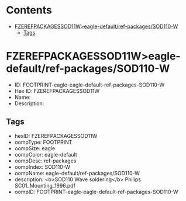 



Contents
========

* [FZEREFPACKAGESSOD11W>eagle-default/ref-packages/SOD110-W](#fzerefpackagessod11weagle-defaultref-packagessod110-w)
	* [Tags](#tags)

# FZEREFPACKAGESSOD11W>eagle-default/ref-packages/SOD110-W

- ID: FOOTPRINT-eagle-eagle-default-ref-packages-SOD110-W
- Hex ID: FZEREFPACKAGESSOD11W
- Name: 
- Description: 

## Tags

- hexID: FZEREFPACKAGESSOD11W
- oompType: FOOTPRINT
- oompSize: eagle
- oompColor: eagle-default
- oompDesc: ref-packages
- oompIndex: SOD110-W
- oompName: eagle-default/ref-packages/SOD110-W
- description: &lt;b&gt;SOD110 Wave soldering&lt;/b&gt; Philips SC01_Mounting_1996.pdf
- oompID: FOOTPRINT-eagle-eagle-default-ref-packages-SOD110-W
